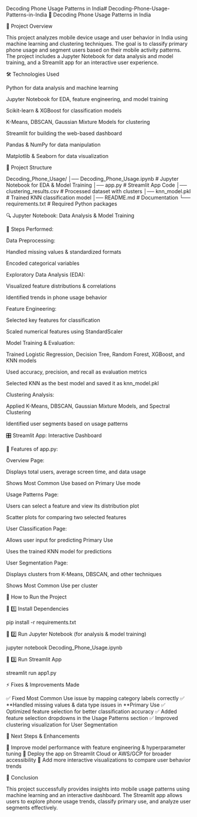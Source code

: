 Decoding Phone Usage Patterns in India# Decoding-Phone-Usage-Patterns-in-India
📱 Decoding Phone Usage Patterns in India

📌 Project Overview

This project analyzes mobile device usage and user behavior in India using machine learning and clustering techniques. The goal is to classify primary phone usage and segment users based on their mobile activity patterns. The project includes a Jupyter Notebook for data analysis and model training, and a Streamlit app for an interactive user experience.

🛠️ Technologies Used

Python for data analysis and machine learning

Jupyter Notebook for EDA, feature engineering, and model training

Scikit-learn & XGBoost for classification models

K-Means, DBSCAN, Gaussian Mixture Models for clustering

Streamlit for building the web-based dashboard

Pandas & NumPy for data manipulation

Matplotlib & Seaborn for data visualization

📂 Project Structure

Decoding_Phone_Usage/
│── Decoding_Phone_Usage.ipynb   # Jupyter Notebook for EDA & Model Training
│── app.py                      # Streamlit App Code
│── clustering_results.csv        # Processed dataset with clusters
│── knn_model.pkl                 # Trained KNN classification model
│── README.md                     # Documentation
└── requirements.txt              # Required Python packages

🔍 Jupyter Notebook: Data Analysis & Model Training

📌 Steps Performed:

Data Preprocessing:

Handled missing values & standardized formats

Encoded categorical variables

Exploratory Data Analysis (EDA):

Visualized feature distributions & correlations

Identified trends in phone usage behavior

Feature Engineering:

Selected key features for classification

Scaled numerical features using StandardScaler

Model Training & Evaluation:

Trained Logistic Regression, Decision Tree, Random Forest, XGBoost, and KNN models

Used accuracy, precision, and recall as evaluation metrics

Selected KNN as the best model and saved it as knn_model.pkl

Clustering Analysis:

Applied K-Means, DBSCAN, Gaussian Mixture Models, and Spectral Clustering

Identified user segments based on usage patterns

🎛️ Streamlit App: Interactive Dashboard

📌 Features of app.py:

Overview Page:

Displays total users, average screen time, and data usage

Shows Most Common Use based on Primary Use mode

Usage Patterns Page:

Users can select a feature and view its distribution plot

Scatter plots for comparing two selected features

User Classification Page:

Allows user input for predicting Primary Use

Uses the trained KNN model for predictions

User Segmentation Page:

Displays clusters from K-Means, DBSCAN, and other techniques

Shows Most Common Use per cluster

🚀 How to Run the Project

🔹 1️⃣ Install Dependencies

pip install -r requirements.txt

🔹 2️⃣ Run Jupyter Notebook (for analysis & model training)

jupyter notebook Decoding_Phone_Usage.ipynb

🔹 3️⃣ Run Streamlit App

streamlit run app1.py

⚡ Fixes & Improvements Made

✅ Fixed Most Common Use issue by mapping category labels correctly
✅ **Handled missing values & data type issues in **Primary Use
✅ Optimized feature selection for better classification accuracy
✅ Added feature selection dropdowns in the Usage Patterns section
✅ Improved clustering visualization for User Segmentation

📌 Next Steps & Enhancements

🔹 Improve model performance with feature engineering & hyperparameter tuning
🔹 Deploy the app on Streamlit Cloud or AWS/GCP for broader accessibility
🔹 Add more interactive visualizations to compare user behavior trends

🎯 Conclusion

This project successfully provides insights into mobile usage patterns using machine learning and an interactive dashboard. The Streamlit app allows users to explore phone usage trends, classify primary use, and analyze user segments effectively.

